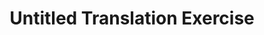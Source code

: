 ---
ee_id: '157'
site: '1'
type: '2'
long_id: 2006-002 Untitled Translation Exercise
url: 2006-002-untitled-translation-exercise
year: '2006'
medium: Video
commission:
add_credit:
dims: 1:41:53 minutes
pitch: "<p>Dazed and Confused dubbed back into English via an outsource firm in Bangalore.</p>"
ps: "<p>​So......yes the dialog in the film is still in English. :)</p>"
live_url:
related:
title: Untitled Translation Exercise
youtube:
imgs: translation-2006-002-install-6-database.jpg
subheading:
year2: '2006'
download:
add_credits:
related_code:
! '':
layout: things-i-made
---